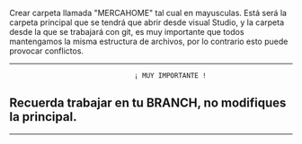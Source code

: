 Crear carpeta llamada "MERCAHOME" tal cual en mayusculas.
Está será la carpeta principal que se tendrá que abrir desde visual Studio, y la carpeta desde la que se trabajará con git, es muy importante que todos mantengamos la misma estructura de archivos, por lo contrario esto puede provocar conflictos.

<!--
**MERCAHOME/MERCAHOME** is a ✨ _special_ ✨ repository because its `README.md` (this file) appears on your GitHub profile.

Here are some ideas to get you started:

- 🔭 I’m currently working on ...
- 🌱 I’m currently learning ...
- 👯 I’m looking to collaborate on ...
- 🤔 I’m looking for help with ...
- 💬 Ask me about ...
- 📫 How to reach me: ...
- 😄 Pronouns: ...
- ⚡ Fun fact: ...
-->
------------------------------------------------------------
                                   ¡ MUY IMPORTANTE !
Recuerda trabajar en tu BRANCH, no modifiques la principal. 
------------------------------------------------------------

------------------------------------------------------------
